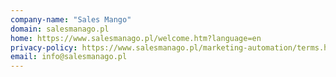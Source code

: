 ```yaml
---
company-name: "Sales Mango"
domain: salesmanago.pl
home: https://www.salesmanago.pl/welcome.htm?language=en
privacy-policy: https://www.salesmanago.pl/marketing-automation/terms.htm
email: info@salesmanago.pl
---
```




